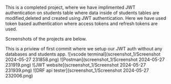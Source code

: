 This is a completed project, where we have implimented JWT authentication on students table where data inside of students tables are modified,deleted and created using JWT authentication.
Here we have used token based authentication where access tokens and refresh tokens are used.

Screenshots of the projects are below.

This is a priview of first commit where we setup our JWT auth without any databases and students app.
![vscode terminal](screenshot_1/Screenshot 2024-05-27 231858.png)
![Postman](screenshot_1/Screenshot 2024-05-27 231919.png)
![JWT website](screenshot_1/Screenshot 2024-05-27 231939.png)
![DRF api tester](screenshot_1/Screenshot 2024-05-27 232006.png)


